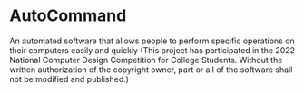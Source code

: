 # AutoCommand
An automated software that allows people to perform specific operations on their computers easily and quickly (This project has participated in the 2022 National Computer Design Competition for College Students. Without the written authorization of the copyright owner, part or all of the software shall not be modified and published.)

